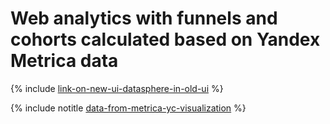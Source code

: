 # Web analytics with funnels and cohorts calculated based on Yandex Metrica data

{% include [link-on-new-ui-datasphere-in-old-ui](../../_includes/datasphere/datasphere-old-note.md) %}

{% include notitle [data-from-metrica-yc-visualization](../../_tutorials/datalens/data-from-metrica-yc-visualization.md) %}
